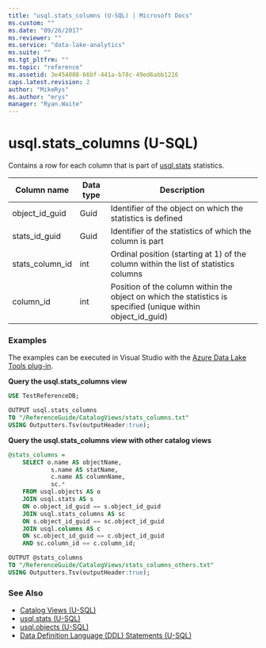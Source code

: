 ```yaml
---
title: "usql.stats_columns (U-SQL) | Microsoft Docs"
ms.custom: ""
ms.date: "09/26/2017"
ms.reviewer: ""
ms.service: "data-lake-analytics"
ms.suite: ""
ms.tgt_pltfrm: ""
ms.topic: "reference"
ms.assetid: 3e454008-66bf-441a-b78c-49ed6abb1216
caps.latest.revision: 2
author: "MikeRys"
ms.author: "mrys"
manager: "Ryan.Waite"
---
```

# usql.stats_columns (U-SQL)

Contains a row for each column that is part of [usql.stats](usql-stats-u-sql.md) statistics. 

Column name  |Data type  |Description  
---------|---------|---------
object_id_guid     |Guid         |Identifier of the object on which the statistics is defined         
stats_id_guid     |Guid         |Identifier of the statistics of which the column is part         
stats_column_id     |int         |Ordinal position (starting at 1) of the column within the list of statistics columns         
column_id     |int         |Position of the column within the object on which the statistics is specified (unique within object_id_guid)         


### Examples
The examples can be executed in Visual Studio with the [Azure Data Lake Tools plug-in](https://www.microsoft.com/download/details.aspx?id=49504). 


**Query the usql.stats_columns view**
```sql
USE TestReferenceDB;

OUTPUT usql.stats_columns 
TO "/ReferenceGuide/CatalogViews/stats_columns.txt"
USING Outputters.Tsv(outputHeader:true);
```

**Query the usql.stats_columns view with other catalog views**
```sql
@stats_columns =
    SELECT o.name AS objectName,
            s.name AS statName,
            c.name AS columnName,
            sc.*
    FROM usql.objects AS o
    JOIN usql.stats AS s
    ON o.object_id_guid == s.object_id_guid
    JOIN usql.stats_columns AS sc
    ON s.object_id_guid == sc.object_id_guid
    JOIN usql.columns AS c
    ON sc.object_id_guid == c.object_id_guid
    AND sc.column_id == c.column_id;

OUTPUT @stats_columns
TO "/ReferenceGuide/CatalogViews/stats_columns_others.txt"
USING Outputters.Tsv(outputHeader:true);  
```

### See Also
* [Catalog Views (U-SQL)](catalog-views-u-sql.md)
* [usql.stats (U-SQL)](usql-stats-u-sql.md)
* [usql.objects (U-SQL)](usql-objects-u-sql.md)
* [Data Definition Language (DDL) Statements (U-SQL)](data-definition-language-ddl-statements-u-sql.md)



